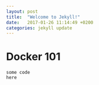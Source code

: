 ```yaml
---
layout: post
title:  "Welcome to Jekyll!"
date:   2017-01-26 11:14:49 +0200
categories: jekyll update
---
```


# Docker 101

```
some code 
here
```